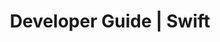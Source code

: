 ---
title: Developer Guide | Swift
description: Swift Developer Guide
menu:
  product_swift_0.5.2:
    identifier: developer-guide
    name: Developer Guide
    parent: setup
    weight: 30
menu_name: product_swift_0.5.2
---